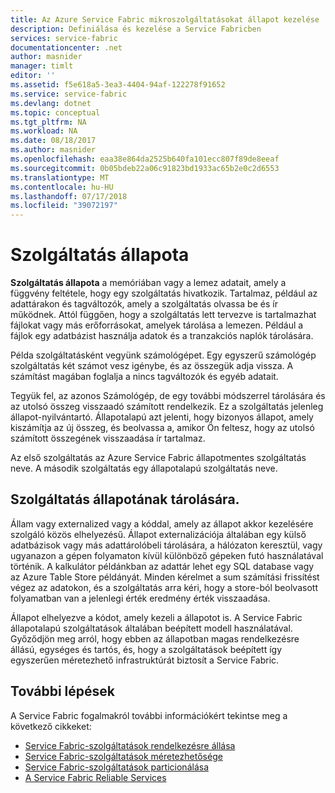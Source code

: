 ```yaml
---
title: Az Azure Service Fabric mikroszolgáltatásokat állapot kezelése |} A Microsoft Docs
description: Definiálása és kezelése a Service Fabricben
services: service-fabric
documentationcenter: .net
author: masnider
manager: timlt
editor: ''
ms.assetid: f5e618a5-3ea3-4404-94af-122278f91652
ms.service: service-fabric
ms.devlang: dotnet
ms.topic: conceptual
ms.tgt_pltfrm: NA
ms.workload: NA
ms.date: 08/18/2017
ms.author: masnider
ms.openlocfilehash: eaa38e864da2525b640fa101ecc807f89de8eeaf
ms.sourcegitcommit: 0b05bdeb22a06c91823bd1933ac65b2e0c2d6553
ms.translationtype: MT
ms.contentlocale: hu-HU
ms.lasthandoff: 07/17/2018
ms.locfileid: "39072197"
---
```

# <a name="service-state"></a>Szolgáltatás állapota
**Szolgáltatás állapota** a memóriában vagy a lemez adatait, amely a függvény feltétele, hogy egy szolgáltatás hivatkozik. Tartalmaz, például az adattárakon és tagváltozók, amely a szolgáltatás olvassa be és ír működnek. Attól függően, hogy a szolgáltatás lett tervezve is tartalmazhat fájlokat vagy más erőforrásokat, amelyek tárolása a lemezen. Például a fájlok egy adatbázist használja adatok és a tranzakciós naplók tárolására.

Példa szolgáltatásként vegyünk számológépet. Egy egyszerű számológép szolgáltatás két számot vesz igénybe, és az összegük adja vissza. A számítást magában foglalja a nincs tagváltozók és egyéb adatait.

Tegyük fel, az azonos Számológép, de egy további módszerrel tárolására és az utolsó összeg visszaadó számított rendelkezik. Ez a szolgáltatás jelenleg állapot-nyilvántartó. Állapotalapú azt jelenti, hogy bizonyos állapot, amely kiszámítja az új összeg, és beolvassa a, amikor Ön feltesz, hogy az utolsó számított összegének visszaadása ír tartalmaz.

Az első szolgáltatás az Azure Service Fabric állapotmentes szolgáltatás neve. A második szolgáltatás egy állapotalapú szolgáltatás neve.

## <a name="storing-service-state"></a>Szolgáltatás állapotának tárolására.
Állam vagy externalized vagy a kóddal, amely az állapot akkor kezelésére szolgáló közös elhelyezésű. Állapot externalizációja általában egy külső adatbázisok vagy más adattárolóbeli tárolására, a hálózaton keresztül, vagy ugyanazon a gépen folyamaton kívül különböző gépeken futó használatával történik. A kalkulátor példánkban az adattár lehet egy SQL database vagy az Azure Table Store példányát. Minden kérelmet a sum számítási frissítést végez az adatokon, és a szolgáltatás arra kéri, hogy a store-ból beolvasott folyamatban van a jelenlegi érték eredmény érték visszaadása. 

Állapot elhelyezve a kódot, amely kezeli a állapotot is. A Service Fabric állapotalapú szolgáltatások általában beépített modell használatával. Győződjön meg arról, hogy ebben az állapotban magas rendelkezésre állású, egységes és tartós, és, hogy a szolgáltatások beépített így egyszerűen méretezhető infrastruktúrát biztosít a Service Fabric.

## <a name="next-steps"></a>További lépések
A Service Fabric fogalmakról további információkért tekintse meg a következő cikkeket:

* [Service Fabric-szolgáltatások rendelkezésre állása](service-fabric-availability-services.md)
* [Service Fabric-szolgáltatások méretezhetősége](service-fabric-concepts-scalability.md)
* [Service Fabric-szolgáltatások particionálása](service-fabric-concepts-partitioning.md)
* [A Service Fabric Reliable Services](service-fabric-reliable-services-introduction.md)
